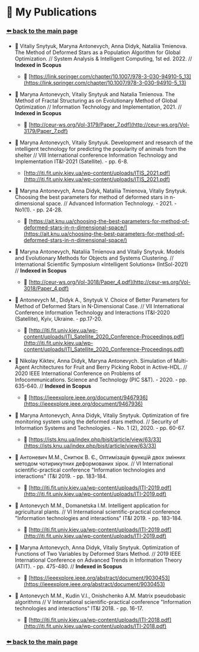 # 📄 My Publications
### [⬅️ back to the main page](./)

* 📍 Vitaliy Snytyuk, Maryna Antonevych, Anna Didyk, Nataliia Tmienova. The Method of Deformed Stars as a Population Algorithm for Global Optimization. // System Analysis & Intelligent Computing, 1st ed. 2022. // **Indexed in Scopus** 
    * 🔗 [https://link.springer.com/chapter/10.1007/978-3-030-94910-5_13](https://link.springer.com/chapter/10.1007/978-3-030-94910-5_13)
 
* 📍 Maryna Antonevych, Vitaliy Snytyuk and Natalia Tmienova. The Method of Fractal Structuring as on Evolutionary Method of Global Optimization // Information Technology and Implementation, 2021. // **Indexed in Scopus** 
    * 🔗 [http://ceur-ws.org/Vol-3179/Paper_7.pdf](http://ceur-ws.org/Vol-3179/Paper_7.pdf)
    
* 📍 Maryna Antonevych, Vitaliy Snytyuk. Development and research of the intelligent technology for predicting the popularity of animals from the shelter // VIIІ International conference Information Technology and Implementation IT&I-2021 (Satellite). - pp. 6-8.
    * [http://iti.fit.univ.kiev.ua/wp-content/uploads/ITIS_2021.pdf](http://iti.fit.univ.kiev.ua/wp-content/uploads/ITIS_2021.pdf)
   
* 📍 Maryna Antonevych, Anna Didyk, Nataliia Tmienova, Vitaliy Snytyuk. Choosing the best parameters for method of deformed stars in n-dimensional space. // Advanced Information Technology. - 2021. - No1(1). - pp. 24-28.
    * 🔗 [https://ait.knu.ua/choosing-the-best-parameters-for-method-of-deformed-stars-in-n-dimensional-space/](https://ait.knu.ua/choosing-the-best-parameters-for-method-of-deformed-stars-in-n-dimensional-space/)
    
* 📍 Maryna Antonevych, Nataliia Tmienova and Vitaliy Snytyuk. Models and Evolutionary Methods for Objects and Systems Clustering. // International Scientific Symposium «Intelligent Solutions» (IntSol-2021) // **Indexed in Scopus**
    * 🔗 [http://ceur-ws.org/Vol-3018/Paper_4.pdf](http://ceur-ws.org/Vol-3018/Paper_4.pdf)
    
* 📍 Antonevych M., Didyk A., Snytyuk V. Choice of Better Parameters for Method of Deformed Stars in N-Dimensional Case. // VII International Conference Information Technology and Interactions IT&I-2020 (Satellite), Kyiv, Ukraine. - pp.17-20.
    * 🔗 [http://iti.fit.univ.kiev.ua/wp-content/uploads/ITI_Satellite_2020_Conference-Proceedings.pdf](http://iti.fit.univ.kiev.ua/wp-content/uploads/ITI_Satellite_2020_Conference-Proceedings.pdf)
    
* 📍 Nikolay Kiktev, Anna Didyk, Maryna Antonevych. Simulation of Multi-Agent Architectures for Fruit and Berry Picking Robot in Active-HDL. // 2020 IEEE International Conference on Problems of Infocommunications. Science and Technology (PIC S&T). - 2020. - pp. 635-640. // **Indexed in Scopus**
    * 🔗 [https://ieeexplore.ieee.org/document/9467936](https://ieeexplore.ieee.org/document/9467936)
    
* 📍 Maryna Antonevych, Anna Didyk, Vitaliy Snytyuk. Optimization of fire monitoring system using the deformed stars method. // Security of Information Systems and Technologies. - No. 1 (2), 2020. - pp. 60-67.
    * 🔗 [https://ists.knu.ua/index.php/bisit/article/view/63/33](https://ists.knu.ua/index.php/bisit/article/view/63/33)
    
* 📍 Антоневич М.М., Снитюк В. Є., Оптимізація функцій двох змінних методом чотирикутних деформованих зірок.  // VI International scientific-practical conference "Information technologies and interactions" IT&I 2019. - pp. 183-184.
    * 🔗 [http://iti.fit.univ.kiev.ua/wp-content/uploads/ITI-2019.pdf](http://iti.fit.univ.kiev.ua/wp-content/uploads/ITI-2019.pdf)
    
* 📍 Antonevych M.M., Domanetska I.M. Intelligent application for agricultural plants. // VI International scientific-practical conference "Information technologies and interactions" IT&I 2019. - pp. 183-184.
    * 🔗 [http://iti.fit.univ.kiev.ua/wp-content/uploads/ITI-2019.pdf](http://iti.fit.univ.kiev.ua/wp-content/uploads/ITI-2019.pdf)
    
* 📍 Maryna Antonevych, Anna Didyk, Vitaliy Snytyuk. Optimization of Functions of Two Variables by Deformed Stars Method. // 2019 IEEE International Conference on Advanced Trends in Information Theory (ATIT). - pp. 475-480. // **Indexed in Scopus**
    * 🔗 [https://ieeexplore.ieee.org/abstract/document/9030453](https://ieeexplore.ieee.org/abstract/document/9030453)
    
* 📍 Antonevych M.M., Kudin V.I., Onishchenko A.M. Matrix pseudobasic algorithms // V International scientific-practical conference "Information technologies and interactions" IT&I 2018. - pp. 16-17.
    * 🔗 [http://iti.fit.univ.kiev.ua/wp-content/uploads/ITI-2018.pdf](http://iti.fit.univ.kiev.ua/wp-content/uploads/ITI-2018.pdf)

### [⬅️ back to the main page](./)
